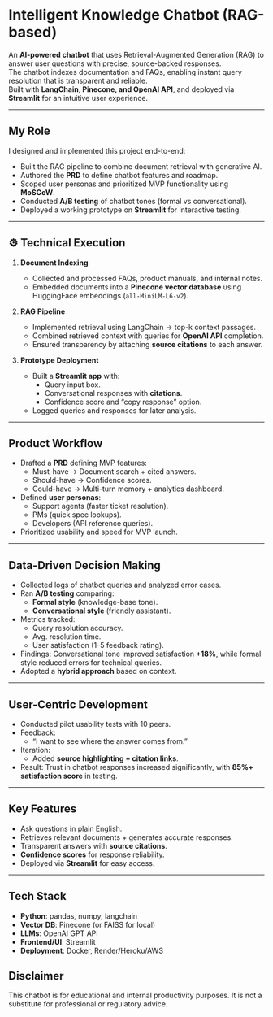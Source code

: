 # Intelligent Knowledge Chatbot (RAG-based)

An **AI-powered chatbot** that uses Retrieval-Augmented Generation (RAG) to answer user questions with precise, source-backed responses.  
The chatbot indexes documentation and FAQs, enabling instant query resolution that is transparent and reliable.  
Built with **LangChain, Pinecone, and OpenAI API**, and deployed via **Streamlit** for an intuitive user experience.

---

##  My Role
I designed and implemented this project end-to-end:
- Built the RAG pipeline to combine document retrieval with generative AI.
- Authored the **PRD** to define chatbot features and roadmap.
- Scoped user personas and prioritized MVP functionality using **MoSCoW**.
- Conducted **A/B testing** of chatbot tones (formal vs conversational).
- Deployed a working prototype on **Streamlit** for interactive testing.

---

## ⚙ Technical Execution
1. **Document Indexing**  
   - Collected and processed FAQs, product manuals, and internal notes.  
   - Embedded documents into a **Pinecone vector database** using HuggingFace embeddings (`all-MiniLM-L6-v2`).  

2. **RAG Pipeline**  
   - Implemented retrieval using LangChain → top-k context passages.  
   - Combined retrieved context with queries for **OpenAI API** completion.  
   - Ensured transparency by attaching **source citations** to each answer.  

3. **Prototype Deployment**  
   - Built a **Streamlit app** with:  
     - Query input box.  
     - Conversational responses with **citations**.  
     - Confidence score and “copy response” option.  
   - Logged queries and responses for later analysis.  

---

##  Product Workflow
- Drafted a **PRD** defining MVP features:  
  - Must-have → Document search + cited answers.  
  - Should-have → Confidence scores.  
  - Could-have → Multi-turn memory + analytics dashboard.  
- Defined **user personas**:  
  - Support agents (faster ticket resolution).  
  - PMs (quick spec lookups).  
  - Developers (API reference queries).  
- Prioritized usability and speed for MVP launch.  

---

##  Data-Driven Decision Making
- Collected logs of chatbot queries and analyzed error cases.  
- Ran **A/B testing** comparing:  
  - **Formal style** (knowledge-base tone).  
  - **Conversational style** (friendly assistant).  
- Metrics tracked:  
  - Query resolution accuracy.  
  - Avg. resolution time.  
  - User satisfaction (1–5 feedback rating).  
- Findings: Conversational tone improved satisfaction **+18%**, while formal style reduced errors for technical queries.  
- Adopted a **hybrid approach** based on context.  

---

##  User-Centric Development
- Conducted pilot usability tests with 10 peers.  
- Feedback:  
  - “I want to see where the answer comes from.”  
- Iteration:  
  - Added **source highlighting + citation links**.  
- Result: Trust in chatbot responses increased significantly, with **85%+ satisfaction score** in testing.  

---

##  Key Features
- Ask questions in plain English.  
- Retrieves relevant documents + generates accurate responses.  
- Transparent answers with **source citations**.  
- **Confidence scores** for response reliability.  
- Deployed via **Streamlit** for easy access.  

---

##  Tech Stack
- **Python**: pandas, numpy, langchain  
- **Vector DB**: Pinecone (or FAISS for local)  
- **LLMs**: OpenAI GPT API  
- **Frontend/UI**: Streamlit  
- **Deployment**: Docker, Render/Heroku/AWS

## Disclaimer

This chatbot is for educational and internal productivity purposes.
It is not a substitute for professional or regulatory advice.
